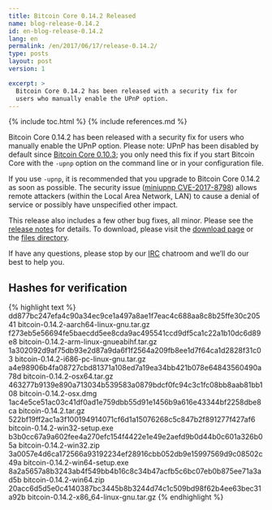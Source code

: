```yaml
---
title: Bitcoin Core 0.14.2 Released
name: blog-release-0.14.2
id: en-blog-release-0.14.2
lang: en
permalink: /en/2017/06/17/release-0.14.2/
type: posts
layout: post
version: 1

excerpt: >
  Bitcoin Core 0.14.2 has been released with a security fix for
  users who manually enable the UPnP option.
---
```

{% include toc.html %}
{% include references.md %}

Bitcoin Core 0.14.2 has been released with a security fix for
users who manually enable the UPnP option.  Please note: UPnP has been
disabled by default since [Bitcoin Core 0.10.3][]; you only need this
fix if you start Bitcoin Core with the `-upnp` option on the command
line or in your configuration file.

If you use `-upnp`, it is recommended that you upgrade to Bitcoin Core
0.14.2 as soon as possible.  The security issue ([miniupnp
CVE-2017-8798][]) allows remote attackers (within the Local Area
Network, LAN) to cause a denial of service or possibly have unspecified
other impact.

This release also includes a few other bug fixes, all minor.  Please see
the [release notes][] for details.  To download, please visit the
[download page][] or the [files directory][].

If have any questions, please stop by our [IRC][]
chatroom and we’ll do our best to help you.

## Hashes for verification

{% highlight text %}
dd877bc247efa4c90a34ec9ce1a497a8ae1f7eac4c688aa8c8b25ffe30c20541  bitcoin-0.14.2-aarch64-linux-gnu.tar.gz
f273eb5e56694fe5baecdd5ee8cda9ac495541ccd9df5ca1c22a1b10dc6d89e8  bitcoin-0.14.2-arm-linux-gnueabihf.tar.gz
1a302092d9af75db93e2d87a9da6f1f2564a209fb8ee1d7f64ca1d2828f31c03  bitcoin-0.14.2-i686-pc-linux-gnu.tar.gz
a4e98906b4fa08727cbd81371a108ed7a19ea34bb421b078e64843560490a78d  bitcoin-0.14.2-osx64.tar.gz
463277b9139e890a713034b539583a0879bdcf0fc94c3c1fc08bb8aab81bb108  bitcoin-0.14.2-osx.dmg
1ac4e5ce51ac03c41df0ad1e759dbb55d91e1456b9a616e43344bf2258dbe8ca  bitcoin-0.14.2.tar.gz
522bf19ff2ac1a3f100194914071cf6d1a15076268c5c847b2f891277f427af6  bitcoin-0.14.2-win32-setup.exe
b3b0cc67a9a602fee4a270efc154f4422e1e49e2aefd9b0d44b0c601a326b05a  bitcoin-0.14.2-win32.zip
3a0057e4d6ca172566a93192234ef28916cbb052db9e15997569d9c08502c49a  bitcoin-0.14.2-win64-setup.exe
8a2a5657a8b3243ab4f549bb4b16c8c34b47acfb5c6bc07eb0b875ee71a3ad5b  bitcoin-0.14.2-win64.zip
20acc6d5d5e0c4140387bc3445b8b3244d74c1c509bd98f62b4ee63bec31a92b  bitcoin-0.14.2-x86_64-linux-gnu.tar.gz
{% endhighlight %}


[Bitcoin Core 0.10.3]: https://bitcoin.org/en/release/v0.10.3#fix-buffer-overflow-in-bundled-upnp
[miniupnp CVE-2017-8798]: https://nvd.nist.gov/vuln/detail/CVE-2017-8798
[release notes]: /en/releases/0.14.2/
[IRC]: https://en.bitcoin.it/wiki/IRC_channels
[download page]: https://bitcoin.org/en/download
[files directory]: https://bitcoin.org/bin/bitcoin-core-0.14.2/
